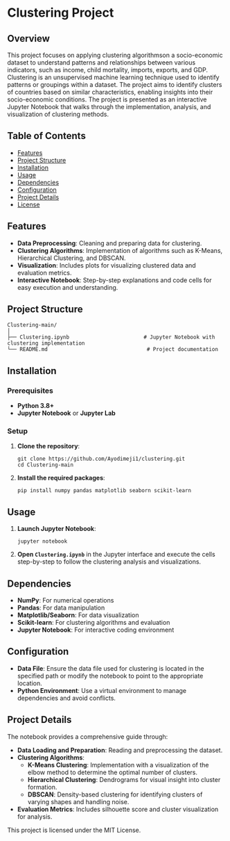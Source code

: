 
# Clustering Project

## Overview

This project focuses on applying clustering algorithmson a socio-economic dataset to understand patterns and relationships between various indicators, such as income, child mortality, imports, exports, and GDP. Clustering is an unsupervised machine learning technique used to identify patterns or groupings within a dataset. The project aims to identify clusters of countries based on similar characteristics, enabling insights into their socio-economic conditions. The project is presented as an interactive Jupyter Notebook that walks through the implementation, analysis, and visualization of clustering methods.

## Table of Contents

- [Features](#features)
- [Project Structure](#project-structure)
- [Installation](#installation)
- [Usage](#usage)
- [Dependencies](#dependencies)
- [Configuration](#configuration)
- [Project Details](#project-details)
- [License](#license)

## Features

- **Data Preprocessing**: Cleaning and preparing data for clustering.
- **Clustering Algorithms**: Implementation of algorithms such as K-Means, Hierarchical Clustering, and DBSCAN.
- **Visualization**: Includes plots for visualizing clustered data and evaluation metrics.
- **Interactive Notebook**: Step-by-step explanations and code cells for easy execution and understanding.

## Project Structure

```
Clustering-main/
│
├── Clustering.ipynb                        # Jupyter Notebook with clustering implementation
└── README.md                                # Project documentation
```

## Installation

### Prerequisites
- **Python 3.8+**
- **Jupyter Notebook** or **Jupyter Lab**

### Setup

1. **Clone the repository**:
   ```
   git clone https://github.com/Ayodimeji1/clustering.git
   cd Clustering-main
   ```

2. **Install the required packages**:
   ```
   pip install numpy pandas matplotlib seaborn scikit-learn
   ```

## Usage

1. **Launch Jupyter Notebook**:
   ```
   jupyter notebook
   ```

2. **Open `Clustering.ipynb`** in the Jupyter interface and execute the cells step-by-step to follow the clustering analysis and visualizations.

## Dependencies

- **NumPy**: For numerical operations
- **Pandas**: For data manipulation
- **Matplotlib/Seaborn**: For data visualization
- **Scikit-learn**: For clustering algorithms and evaluation
- **Jupyter Notebook**: For interactive coding environment

## Configuration

- **Data File**: Ensure the data file used for clustering is located in the specified path or modify the notebook to point to the appropriate location.
- **Python Environment**: Use a virtual environment to manage dependencies and avoid conflicts.

## Project Details

The notebook provides a comprehensive guide through:

- **Data Loading and Preparation**: Reading and preprocessing the dataset.
- **Clustering Algorithms**:
  - **K-Means Clustering**: Implementation with a visualization of the elbow method to determine the optimal number of clusters.
  - **Hierarchical Clustering**: Dendrograms for visual insight into cluster formation.
  - **DBSCAN**: Density-based clustering for identifying clusters of varying shapes and handling noise.
- **Evaluation Metrics**: Includes silhouette score and cluster visualization for analysis.


This project is licensed under the MIT License.
